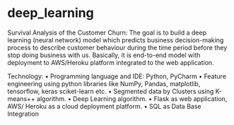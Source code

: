 # deep_learning

Survival Analysis of the Customer Churn: The goal is to build a deep learning (neural network) model which predicts business decision-making process to describe customer behaviour during the time period before they stop doing business with us. Basically, it is end-to-end model with deployment to AWS/Heroku platform integrated to the web application.

Technology: 
•	Programming language and IDE: Python, PyCharm
•	Feature engineering using python libraries like NumPy, Pandas, matplotlib, tensorflow, keras sciket-learn etc.
•	Segmented data by Clusters using K-means++ algorithm.
•	Deep Learning algorithm.
•	Flask as web application, AWS/ Heroku as a cloud deployment platform.
•	SQL as Data Base Integration
